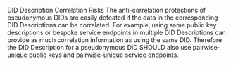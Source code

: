 DID Description Correlation Risks The anti-correlation protections of pseudonymous DIDs are easily defeated if the data in the corresponding DID Descriptions can be correlated. For example, using same public key descriptions or bespoke service endpoints in multiple DID Descriptions can provide as much correlation information as using the same DID. Therefore the DID Description for a pseudonymous DID SHOULD also use pairwise-unique public keys and pairwise-unique service endpoints.
